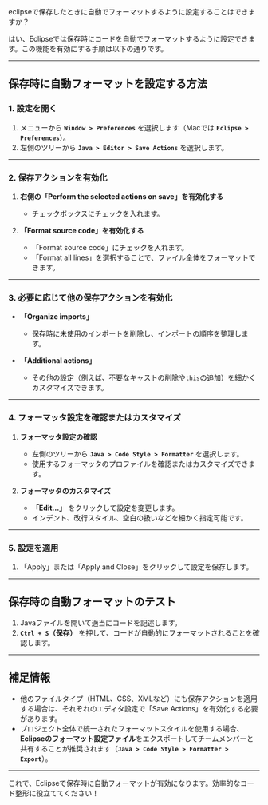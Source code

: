 eclipseで保存したときに自動でフォーマットするように設定することはできますか？

はい、Eclipseでは保存時にコードを自動でフォーマットするように設定できます。この機能を有効にする手順は以下の通りです。

---

## **保存時に自動フォーマットを設定する方法**

### **1. 設定を開く**
1. メニューから **`Window > Preferences`** を選択します（Macでは **`Eclipse > Preferences`**）。
2. 左側のツリーから **`Java > Editor > Save Actions`** を選択します。

---

### **2. 保存アクションを有効化**
1. **右側の「Perform the selected actions on save」を有効化する**
   - チェックボックスにチェックを入れます。

2. **「Format source code」を有効化する**
   - 「Format source code」にチェックを入れます。
   - 「Format all lines」を選択することで、ファイル全体をフォーマットできます。

---

### **3. 必要に応じて他の保存アクションを有効化**
- **「Organize imports」**  
  - 保存時に未使用のインポートを削除し、インポートの順序を整理します。

- **「Additional actions」**  
  - その他の設定（例えば、不要なキャストの削除や`this`の追加）を細かくカスタマイズできます。

---

### **4. フォーマッタ設定を確認またはカスタマイズ**
1. **フォーマッタ設定の確認**
   - 左側のツリーから **`Java > Code Style > Formatter`** を選択します。
   - 使用するフォーマッタのプロファイルを確認またはカスタマイズできます。

2. **フォーマッタのカスタマイズ**
   - **「Edit...」** をクリックして設定を変更します。
   - インデント、改行スタイル、空白の扱いなどを細かく指定可能です。

---

### **5. 設定を適用**
1. 「Apply」または「Apply and Close」をクリックして設定を保存します。

---

## **保存時の自動フォーマットのテスト**
1. Javaファイルを開いて適当にコードを記述します。
2. **`Ctrl + S`（保存）** を押して、コードが自動的にフォーマットされることを確認します。

---

## **補足情報**
- 他のファイルタイプ（HTML、CSS、XMLなど）にも保存アクションを適用する場合は、それぞれのエディタ設定で「Save Actions」を有効化する必要があります。
- プロジェクト全体で統一されたフォーマットスタイルを使用する場合、**Eclipseのフォーマット設定ファイル**をエクスポートしてチームメンバーと共有することが推奨されます（**`Java > Code Style > Formatter > Export`**）。

---

これで、Eclipseで保存時に自動フォーマットが有効になります。効率的なコード整形に役立ててください！